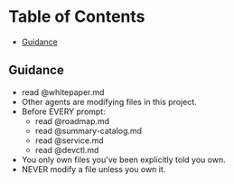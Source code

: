 # Table of Contents

- [Guidance](#guidance)

## Guidance

  * read @whitepaper.md
  * Other agents are modifying files in this project.
  * Before EVERY prompt:
    * read @roadmap.md
    * read @summary-catalog.md
    * read @service.md
    * read @devctl.md
  * You only own files you've been explicitly told you own.
  * NEVER modify a file unless you own it.
